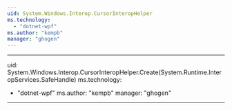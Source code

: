 ```yaml
---
uid: System.Windows.Interop.CursorInteropHelper
ms.technology: 
  - "dotnet-wpf"
ms.author: "kempb"
manager: "ghogen"
---
```


---
uid: System.Windows.Interop.CursorInteropHelper.Create(System.Runtime.InteropServices.SafeHandle)
ms.technology: 
  - "dotnet-wpf"
ms.author: "kempb"
manager: "ghogen"
---

